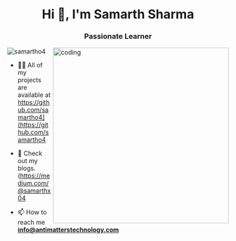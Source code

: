 <h1 align="center">Hi 👋, I'm Samarth Sharma</h1>
<h3 align="center">Passionate Learner</h3>
<img align="right" alt="coding" width="400" src="https://cdn.dribbble.com/users/1059583/screenshots/4171367/coding-freak.gif"
<p align="left"> <img src="https://komarev.com/ghpvc/?username=samartho4&label=Profile%20views&color=0e75b6&style=flat" alt="samartho4" /> </p>


- 👨‍💻 All of my projects are available at https://github.com/samartho4](https://github.com/samartho4

- 📝 Check out my blogs. (https://medium.com/@samarthx04

- 📫 How to reach me **info@antimatterstechnology.com**

